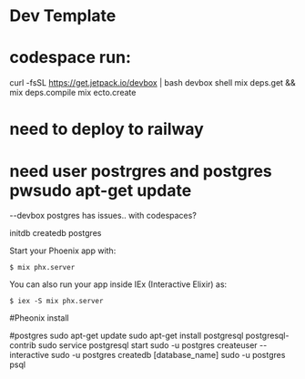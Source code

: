 # Dev Template

# codespace run:
curl -fsSL https://get.jetpack.io/devbox | bash
devbox shell
mix deps.get && mix deps.compile
mix ecto.create

# need to deploy to railway
# need user postrgres and postgres pwsudo apt-get update

--devbox postgres has issues.. with codespaces?

initdb
createdb postgres

Start your Phoenix app with:

    $ mix phx.server

You can also run your app inside IEx (Interactive Elixir) as:

    $ iex -S mix phx.server


#Pheonix install

#postgres
sudo apt-get update
sudo apt-get install postgresql postgresql-contrib
sudo service postgresql start
sudo -u postgres createuser --interactive
sudo -u postgres createdb [database_name]
sudo -u postgres psql